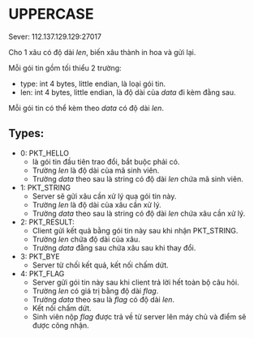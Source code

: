 # UPPERCASE
Sever: 112.137.129.129:27017

Cho 1 xâu có độ dài *len*, biến xâu thành in hoa và gửi lại.

Mỗi gói tin gồm tối thiểu 2 trường:
- type: int 4 bytes, little endian, là loại gói tin.
- len: int 4 bytes, little endian, là độ dài của *data* đi kèm đằng sau.

Mỗi gói tin có thể kèm theo *data* có độ dài *len*.

## Types:
- 0: PKT_HELLO
  - là gói tin đầu tiên trao đổi, bắt buộc phải có.
  - Trường *len* là độ dài của mã sinh viên.
  - Trường *data* theo sau là string có độ dài *len* chứa mã sinh viên.
- 1: PKT_STRING
  - Server sẽ gửi xâu cần xử lý qua gói tin này.
  - Trường *len* là độ dài của xâu cần xử lý.
  - Trường *data* theo sau là string có độ dài *len* chứa xâu cần xử lý.
- 2: PKT_RESULT:
  - Client gửi kết quả bằng gói tin này sau khi nhận PKT_STRING.
  - Trường *len* chứa độ dài của xâu.
  - Trường *data* đằng sau chứa xâu sau khi thay đổi.
- 3: PKT_BYE
  - Server từ chối kết quả, kết nối chấm dứt.
- 4: PKT_FLAG
  - Server gửi gói tin này sau khi client trả lời hết toàn bộ câu hỏi.
  - Trường *len* có giá trị bằng độ dài *flag*.
  - Trường *data* theo sau là *flag* có độ dài *len*.
  - Kết nối chấm dứt.
  - Sinh viên nộp *flag* được trả về từ server lên máy chủ và điểm sẽ được công nhận.
